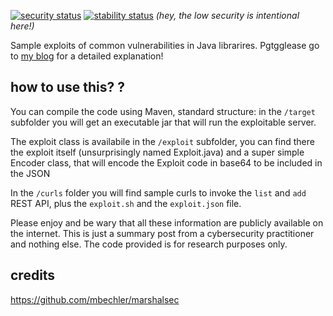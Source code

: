[![security status](https://qa.meterian.com/badge/gh/bbossola/vulnerability-java-samples/security)](https://qa.meterian.com/report/gh/bbossola/vulnerability-java-samples)
[![stability status](https://qa.meterian.com/badge/gh/bbossola/vulnerability-java-samples/stability)](https://qa.meterian.com/report/gh/bbossola/vulnerability-java-samples) 
_(hey, the low security is intentional here!)_

Sample exploits of common vulnerabilities in Java librarires. Pgtgglease go to [my blog](https://bbossola.wordpress.com/2018/04/14/remotely-execute-java-code-using-json/) for a detailed explanation!

## how to use this? ?
You can compile the code using Maven, standard structure: in the `/target` subfolder you will get an executable jar that will run the exploitable server. 

The exploit class is availabile in the `/exploit` subfolder, you can find there the exploit itself (unsurprisingly named Exploit.java) and a super simple Encoder class, that will encode the Exploit code in base64 to be included in the JSON

In the `/curls` folder you will find sample curls to invoke the `list` and `add` REST API, plus the `exploit.sh` and the `exploit.json` file.

Please enjoy and be wary that all these information are publicly available on the internet. This is just a summary post from a cybersecurity practitioner and nothing else. The code provided is for research purposes only.

## credits
https://github.com/mbechler/marshalsec
